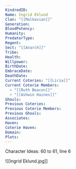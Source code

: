 ```yaml
---
KindredID: 
Name: Ingrid Eklund
Clan: "[[Malkavian]]"
Generation: 
BloodPotency: 
Humanity: 
PredatorType: 
Regent: 
Sect: "[[Anarch]]"
Tribe: 
Health: 
Willpower: 
BirthDate: 
EmbraceDate: 
DeathDate: 
Current Coteries: "[[Liria]]"
Current Coterie Members:
  - "[[Ruth Beacon]]"
  - "[[Ashwin Haines]]"
Ghouls: 
Previous Coteries: 
Previous Coterie Members: 
Previous Ghouls: 
Associates: 
Haven: 
Coterie Haven: 
Domain: 
Plots:
---
```


Character Ideas: 
60 to 61, line 6

![[Ingrid Eklund.jpg]]